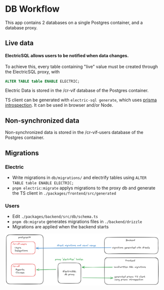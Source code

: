 # DB Workflow

This app contains 2 databases on a single Postgres container, and a database proxy.

## Live data

#### ElectricSQL allows users to be notified when data changes.

To achieve this, every table containing "live" value must be created through the ElectricSQL proxy, with

```sql
ALTER TABLE table ENABLE ELECTRIC;
```

Electric Data is stored in the /cr-vif database of the Postgres container.

TS client can be generated with `electric-sql generate`, which uses
[prisma introspection](https://www.prisma.io/docs/orm/prisma-schema/introspection). It can be used in browser and/or
Node.

## Non-synchronized data

Non-synchronized data is stored in the /cr-vif-users database of the Postgres container.

## Migrations

### Electric

- Write migrations in `db/migrations/` and electrify tables using `ALTER TABLE table ENABLE ELECTRIC;`
- `pnpm electric:migrate` applys migrations to the proxy db and generate the TS client in
  `./packages/frontend/src/generated`

### Users

- Edit `./packages/backend/src/db/schema.ts`
- `pnpm db:migrate` generates migrations files in `./backend/drizzle`
- Migrations are applied when the backend starts

![alt text](images/db-workflow.png)
